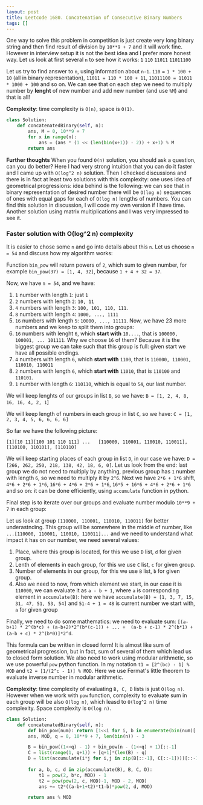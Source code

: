```yaml
---
layout: post
title: Leetcode 1680. Concatenation of Consecutive Binary Numbers
tags: []
---
```


One way to solve this problem in competition is just create very long binary string and then find result of division by `10**9 + 7` and it will work fine. However in interview setup it is not the best idea and I prefer more honest way. Let us look at first several `n` to see how it works:
`1`
`110`
`11011`
`11011100`

Let us try to find answer to `n`, using information about `n-1`. `110` = `1 * 100 + 10` (all in binary representation), `11011 = 110 * 100 + 11`, `11011100 = 11011 * 1000 + 100` and so on. We can see that on each step we need to multiply number by **lenght** of new number and add new number (and use `%M`) and that is all!

**Complexity**: time complexity is `O(n)`, space is `O(1)`.

```python
class Solution:
    def concatenatedBinary(self, n):
        ans, M = 0, 10**9 + 7
        for x in range(n):
            ans = (ans * (1 << (len(bin(x+1)) - 2)) + x+1) % M
        return ans 
```

**Further thoughts** When you found `O(n)` solution, you should ask a question, can you do better? Here I had very strong intuition that you can do it faster and I came up with `O(log^2 n)` solution. Then I checked discussions and there is in fact at least two solutions with this complexity: one uses idea of geometrical progressions: idea behind is the following: we can see that in binary representation of desired number there will be `O(log n)` sequences of ones with equal gaps for each of `O(log n)` lengths of numbers. You can find this solution in discussion, I will code my own version if I have time. Another solution using matrix multiplications and I was very impressed to see it.

### Faster solution with O(log^2 n) complexity

It is easier to chose some `n` and go into details about this `n`. Let us choose `n = 54` and discuss how my algorithm works:

Function `bin_pow` will return powers of `2`, which sum to given number, for example `bin_pow(37) = [1, 4, 32]`, because `1 + 4 + 32 = 37`.

Now, we have `n = 54`, and we have:
1. `1` number with length `1`: just `1`
2. `2` numbers with length `2`: `10, 11`
3. `4` numbers with length `3`: `100, 101, 110, 111`.
4. `8` numbers with length `4`: `1000, ..., 1111`
5. `16` numbers with length `5`: `10000, ..., 11111`.
Now, we have 23 more numbers and we keep to split them into groups:
6. `16` numbers with lenght `6`, which **start with** `10....`, that is `100000, 100001, ... 101111`. Why we choose `16` of them? Because it is the biggest group we can take such that this group is full: given start we have all possible endings.
7. `4` numbers with length `6`, which **start with** `1100`, that is `110000, 110001, 110010, 110011`
8. `2` numbers with length `6`, which **start with** `11010`, that is `110100` and `110101`.
9. `1` number with length `6`: `110110`, which is equal to `54`, our last number.

We will keep lenghts of our groups in list `B`, so we have:
`B = [1, 2, 4, 8, 16, 16, 4, 2, 1`]

We will keep length of numbers in each group in list `C`, so we have:
`C = [1, 2, 3, 4, 5, 6, 6, 6, 6]`

So far we have the following picture:

`[1][10 11][100 101 110 111] ...   [110000, 110001, 110010, 110011], [110100, 110101], [110110]`

We will keep starting places of each group in list `D`, in our case we have:
`D = [266, 262, 250, 218, 138, 42, 18, 6, 0]`.
Let us look from the end: last group we do not need to multiply by anything, previous group has `1` number with length `6`, so we need to multiply it by `2^6`. Next we have `2*6 + 1*6` shift, `4*6 + 2*6 + 1*6`, `16*6 + 4*6 + 2*6 + 1*6`, `16*5 + 16*6 + 4*6 + 2*6 + 1*6` and so on: it can be done efficiently, using `accumulate` function in python.

Final step is to iterate over our groups and evaluate number modulo `10**9 + 7` in each group:

Let us look at group `[110000, 110001, 110010, 110011]` for better underastnding. This group will be somewhere in the middle of number, like `...[110000, 110001, 110010, 110011]...` and we need to understand what impact it has on our number, we need several values:
1. Place, where this group is located, for this we use `D` list, `d` for given group.
2. Lenth of elements in each group, for this we use `C` list, `c` for given group.
3. Number of elements in our group, for this we use `B` list, `b` for given group.
4. Also we need to now, from which element we start, in our case it is `110000`, we can evaluate it as `a - b + 1`, where `a` is corresponding element in `accumulate(B)`: here we have `accumulate(B) = [1, 3, 7, 15, 31, 47, 51, 53, 54]` and `51-4 + 1 = 48` is current number we start with, `a` for given group

Finally, we need to do some mathematics: we need to evaluate sum:
`[(a-b+1) * 2^(b*c) + (a-b+2)*2^(b*(c-1)) + ... +  (a-b + c-1) * 2^(b*1) + (a-b + c) * 2^(b*0)]*2^d`.

This formula can be written in closed form! It is almost like sum of geometrical progression, but in fact, sum of several of them which lead us to closed form solution. We also need to work using modular arithmetic, so we use powerful `pow` python function. In my notation `t1 = [2^(bc) - 1] % MOD` and `t2 = [1/(2^c - 1)] % MOD`. Here we use Fermat's little theorem to evaluate inverse number in modular arithmetic. 

**Complexity**: time complexity of evaluating `B, C, D` lists is just `O(log n)`. However when we work with `pow` function, complexity to evaluate sum in each group will be also `O(log n)`, which leasd to `O(log^2 n)` time complexity. Space complexity is `O(log n)`.


```python
class Solution:
    def concatenatedBinary(self, n):
        def bin_pow(num): return [1<<i for i, b in enumerate(bin(num)[:1:-1]) if b == "1"]
        ans, MOD, q = 0, 10**9 + 7, len(bin(n)) - 3

        B = bin_pow((1<<q) - 1) + bin_pow(n - (1<<q) + 1)[::-1]
        C = list(range(1, q+1)) + [q+1]*(len(B) - q)
        D = list(accumulate(i*j for i,j in zip(B[::-1], C[::-1])))[::-1][1:] + [0]
        
        for a, b, c, d in zip(accumulate(B), B, C, D):
            t1 = pow(2, b*c, MOD) - 1
            t2 = pow(pow(2, c, MOD)-1, MOD - 2, MOD)
            ans += t2*((a-b+1+t2)*t1-b)*pow(2, d, MOD)

        return ans % MOD
```

